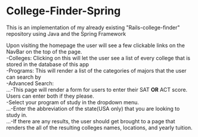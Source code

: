 # College-Finder-Spring
This is an implementation of my already existing "Rails-college-finder" repository using Java and the Spring Framework

Upon visiting the homepage the user will see a few clickable links on the NavBar on the top of the page.</br>
  -Colleges: Clicking on this will let the user see a list of every college that is stored in the database of this app</br>
  -Programs: This will render a list of the categories of majors that the user can search by</br>
  -Advanced Search: </br>
...-This page will render a form for users to enter their SAT **OR** ACT score. Users can enter both if they please.</br>-Select your program of study in the dropdown menu.</br>
...-Enter the abbreviation of the state(USA only) that you are looking to study in.</br>
...-If there are any results, the user should get brought to a page that renders the all of the resulting colleges names, locations, and yearly tuition.</br>
      
   
  
  
